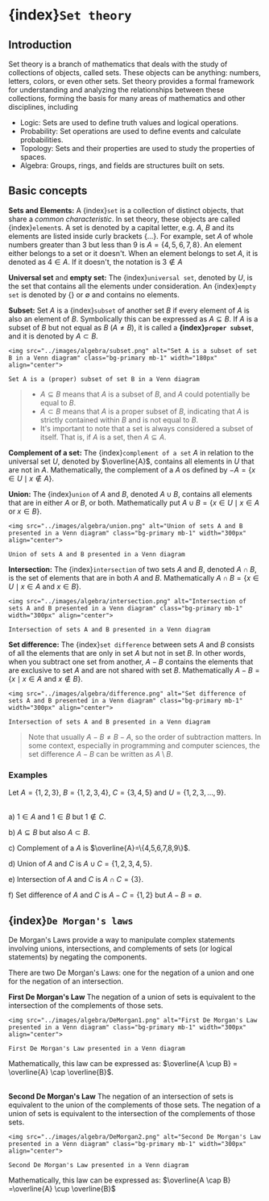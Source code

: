 # {index}`Set theory`
## Introduction
Set theory is a branch of mathematics that deals with the study of collections of objects, called sets. These objects can be anything: numbers, letters, colors, or even other sets. Set theory provides a formal framework for understanding and analyzing the relationships between these collections, forming the basis for many areas of mathematics and other disciplines, including
- Logic: Sets are used to define truth values and logical operations.
- Probability: Set operations are used to define events and calculate probabilities.
- Topology: Sets and their properties are used to study the properties of spaces.
- Algebra: Groups, rings, and fields are structures built on sets.

## Basic concepts
**Sets and Elements:** A {index}`set` is a collection of distinct objects, that share a *common characteristic*. In set theory, these objects are called {index}`element`s. A set is denoted by a capital letter, e.g. $A$, $B$ and its elements are listed inside curly brackets $\{\dots\}$. For example, set $A$ of whole numbers greater than 3 but less than 9 is $A=\{4, 5, 6, 7, 8\}$. An element either belongs to a set or it doesn't. When an element belongs to set $A$, it is denoted as $4 \in A$. If it doesn't, the notation is $3 \notin A$

**Universal set** and **empty set:** The {index}`universal set`, denoted by $U$, is the set that contains all the elements under consideration. An {index}`empty set` is denoted by $\{\}$ or $\emptyset$ and contains no elements.

**Subset:** Set $A$ is a {index}`subset` of another set $B$ if every element of $A$ is also an element of $B$. Symbolically this can be expressed as $A \subseteq B$. If $A$ is a subset of $B$ but not equal as $B$ $(A \not= B)$, it is called a **{index}`proper subset`**, and it is denoted by $A \subset B$.
```{figure-md} Subset
<img src="../images/algebra/subset.png" alt="Set A is a subset of set B in a Venn diagram" class="bg-primary mb-1" width="180px" align="center">

Set A is a (proper) subset of set B in a Venn diagram
```
>- $A \subseteq B$ means that $A$ is a subset of $B$, and $A$ could potentially be equal to $B$.
>- $A \subset B$ means that $A$ is a proper subset of $B$, indicating that $A$ is strictly contained within $B$ and is not equal to $B$.
>- It's important to note that a set is always considered a subset of itself. That is, if $A$ is a set, then $A \subseteq A$.

**Complement of a set:** The {index}`complement of a set` $A$ in relation to the universal set $U$, denoted by $\overline{A}$, contains all elements in $U$ that are not in $A$. Mathematically, the complement of a $A$ os defined by $-A = \{x \in U \mid x \notin A\}$.

**Union:** The {index}`union` of $A$ and $B$, denoted $A \cup B$, contains all elements that are in either $A$ or $B$, or both. Mathematically put $A \cup B = \{x \in U \mid x \in A \text{ or } x \in B\}$.
```{figure-md} Union
<img src="../images/algebra/union.png" alt="Union of sets A and B presented in a Venn diagram" class="bg-primary mb-1" width="300px" align="center">

Union of sets A and B presented in a Venn diagram
```

**Intersection:** The {index}`intersection` of two sets $A$ and $B$, denoted $A \cap B$, is the set of elements that are in both $A$ and $B$. Mathematically $A \cap B = \{x \in U \mid x \in A \text{ and } x \in B\}$.
```{figure-md} Intersection
<img src="../images/algebra/intersection.png" alt="Intersection of sets A and B presented in a Venn diagram" class="bg-primary mb-1" width="300px" align="center">

Intersection of sets A and B presented in a Venn diagram
```

**Set difference:** The {index}`set difference` between sets $A$ and $B$ consists of all the elements that are only in set $A$ but not in set $B$. In other words, when you subtract one set from another, $A-B$ contains the elements that are exclusive to set $A$ and are not shared with set $B$. Mathematically $A-B = \{x \mid x \in A \text{ and } x \notin B\}$.
```{figure-md} Set difference
<img src="../images/algebra/difference.png" alt="Set difference of sets A and B presented in a Venn diagram" class="bg-primary mb-1" width="300px" align="center">

Intersection of sets A and B presented in a Venn diagram
```
> Note that usually $A-B \not= B-A$, so the order of subtraction matters.
> In some context, especially in programming and computer sciences, the set difference $A-B$ can be written as $A \setminus B$.


### Examples
Let $A=\{1,2,3\}$, $B=\{1,2,3,4\}$, $C=\{3,4,5\}$ and $U=\{1,2,3, \dots ,9\}$.<br><br>

a) $1 \in A$ and $1 \in B$ but $1 \notin C$.

b) $A \subseteq B$ but also $A \subset B$.

c) Complement of a $A$ is $\overline{A}=\{4,5,6,7,8,9\}$.

d) Union of $A$ and $C$ is $A \cup C =\{1,2,3,4,5\}$.

e) Intersection of $A$ and $C$ is  $A \cap C =\{3\}$.

f) Set difference of $A$ and $C$ is $A-C=\{1,2\}$ but $A-B=\emptyset$.

## {index}`De Morgan's laws`
De Morgan's Laws provide a way to manipulate complex statements involving unions, intersections, and complements of sets (or logical statements) by negating the components.

There are two De Morgan's Laws: one for the negation of a union and one for the negation of an intersection.

**First De Morgan's Law**
The negation of a union of sets is equivalent to the intersection of the complements of those sets.
```{figure-md} First De Morgan's Law
<img src="../images/algebra/DeMorgan1.png" alt="First De Morgan's Law presented in a Venn diagram" class="bg-primary mb-1" width="300px" align="center">

First De Morgan's Law presented in a Venn diagram
```
Mathematically, this law can be expressed as:
$\overline{A \cup B} = \overline{A} \cap \overline{B}$.<br><br>

**Second De Morgan's Law**
The negation of an intersection of sets is equivalent to the union of the complements of those sets.
The negation of a union of sets is equivalent to the intersection of the complements of those sets.
```{figure-md} Second De Morgan's Law
<img src="../images/algebra/DeMorgan2.png" alt="Second De Morgan's Law presented in a Venn diagram" class="bg-primary mb-1" width="300px" align="center">

Second De Morgan's Law presented in a Venn diagram
```
Mathematically, this law can be expressed as:
$\overline{A \cap B} =\overline{A} \cup \overline{B}$
